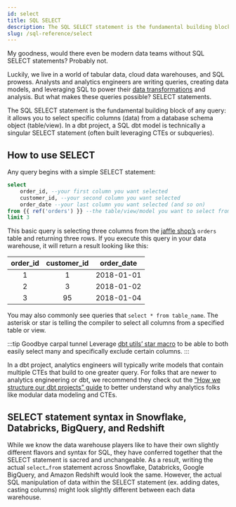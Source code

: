 ```yaml
---
id: select
title: SQL SELECT
description: The SQL SELECT statement is the fundamental building block of any query that allows you to select specific columns from a database schema object.
slug: /sql-reference/select
---
```


<head>
    <title>Working with SQL SELECT statements</title>
</head>

My goodness, would there even be modern data teams without SQL SELECT statements? Probably not.

Luckily, we live in a world of tabular data, cloud data warehouses, and SQL prowess. Analysts and analytics engineers are writing queries, creating data models, and leveraging SQL to power their [data transformations](https://www.getdbt.com/analytics-engineering/transformation/) and analysis. But what makes these queries possible? SELECT statements.

The SQL SELECT statement is the fundamental building block of any query: it allows you to select specific columns (data) from a database schema object (table/view). In a dbt project, a SQL dbt model is technically a singular SELECT statement (often built leveraging CTEs or subqueries).

## How to use SELECT

Any query begins with a simple SELECT statement:

```sql
select
	order_id, --your first column you want selected
	customer_id, --your second column you want selected
	order_date --your last column you want selected (and so on)
from {{ ref('orders') }} --the table/view/model you want to select from
limit 3
```

This basic query is selecting three columns from the [jaffle shop’s](https://github.com/dbt-labs/jaffle_shop/blob/main/models/orders.sql) `orders` table and returning three rows. If you execute this query in your data warehouse, it will return a result looking like this:

| order_id | customer_id | order_date |
|:---:|:---:|:---:|
| 1 | 1 | 2018-01-01 |
| 2 | 3 | 2018-01-02 |
| 3 | 95 | 2018-01-04 |

You may also commonly see queries that `select * from table_name`. The asterisk or star is telling the compiler to select all columns from a specified table or view.

:::tip Goodbye carpal tunnel
Leverage [dbt utils’ star macro](/blog/star-sql-love-letter) to be able to both easily select many and specifically exclude certain columns.
:::

In a dbt project, analytics engineers will typically write models that contain multiple CTEs that build to one greater query. For folks that are newer to analytics engineering or dbt, we recommend they check out the [“How we structure our dbt projects” guide](/best-practices/how-we-structure/1-guide-overview) to better understand why analytics folks like modular data modeling and CTEs.

## SELECT statement syntax in Snowflake, Databricks, BigQuery, and Redshift

While we know the data warehouse players like to have their own slightly different flavors and syntax for SQL, they have conferred together that the SELECT statement is sacred and unchangeable. As a result, writing the actual `select…from` statement across Snowflake, Databricks, Google BigQuery, and Amazon Redshift would look the same. However, the actual SQL manipulation of data within the SELECT statement (ex. adding dates, casting columns) might look slightly different between each data warehouse.
